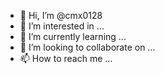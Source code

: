 - 👋 Hi, I’m @cmx0128
- 👀 I’m interested in ...
- 🌱 I’m currently learning ...
- 💞️ I’m looking to collaborate on ...
- 📫 How to reach me ...

<!---
cmx0128/cmx0128 is a ✨ special ✨ repository because its `README.md` (this file) appears on your GitHub profile.
You can click the Preview link to take a look at your changes.
--->
